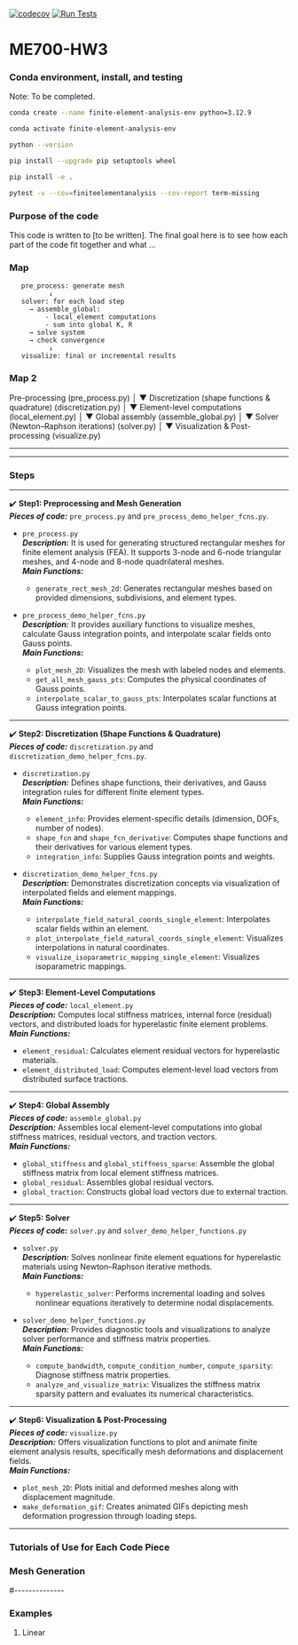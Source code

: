 [![codecov](https://codecov.io/gh/sarajahedazad/ME700-HW3/graph/badge.svg?token=DRF09dG4CR)](https://codecov.io/gh/sarajahedazad/ME700-HW3)
[![Run Tests](https://github.com/sarajahedazad/ME700-HW3/actions/workflows/tests.yml/badge.svg)](https://github.com/sarajahedazad/ME700-HW3/actions/workflows/tests.yml)


# ME700-HW3

### Conda environment, install, and testing

Note: To be completed.

```bash
conda create --name finite-element-analysis-env python=3.12.9
```

```bash
conda activate finite-element-analysis-env
```

```bash
python --version
```

```bash
pip install --upgrade pip setuptools wheel
```

```bash
pip install -e .
```

```bash
pytest -v --cov=finiteelementanalysis --cov-report term-missing
```  
### Purpose of the code   
This code is written to [to be written]. The final goal here is to see how each part of the code fit together and what ...

### Map  
       pre_process: generate mesh
              ↓
       solver: for each load step
         → assemble_global:
             - local_element computations
             - sum into global K, R
         → solve system
         → check convergence
              ↓
       visualize: final or incremental results
### Map 2
Pre-processing
 (pre_process.py)
       │
       ▼
Discretization (shape functions & quadrature)
 (discretization.py)
       │
       ▼
Element-level computations
 (local_element.py)
       │
       ▼
Global assembly
 (assemble_global.py)
       │
       ▼
Solver (Newton–Raphson iterations)
 (solver.py)
       │
       ▼
Visualization & Post-processing
 (visualize.py)

---
---
### Steps
---
✔️ **Step1: Preprocessing and Mesh Generation**  
***Pieces of code:*** `pre_process.py` and `pre_process_demo_helper_fcns.py`.  
* `pre_process.py`  
***Description:*** It is used for generating structured rectangular meshes for finite element analysis (FEA). It supports 3-node and 6-node triangular meshes, and 4-node and 8-node quadrilateral meshes.  
***Main Functions:***  
  - `generate_rect_mesh_2d`: Generates rectangular meshes based on provided dimensions, subdivisions, and element types.

* `pre_process_demo_helper_fcns.py`  
***Description:*** It provides auxiliary functions to visualize meshes, calculate Gauss integration points, and interpolate scalar fields onto Gauss points.  
***Main Functions:***  
  - `plot_mesh_2D`: Visualizes the mesh with labeled nodes and elements.
  - `get_all_mesh_gauss_pts`: Computes the physical coordinates of Gauss points.
  - `interpolate_scalar_to_gauss_pts`: Interpolates scalar functions at Gauss integration points.

---

✔️ **Step2: Discretization (Shape Functions & Quadrature)**   
***Pieces of code:*** `discretization.py` and `discretization_demo_helper_fcns.py`.  
* `discretization.py`  
***Description:*** Defines shape functions, their derivatives, and Gauss integration rules for different finite element types.  
***Main Functions:***
  - `element_info`: Provides element-specific details (dimension, DOFs, number of nodes).
  - `shape_fcn` and `shape_fcn_derivative`: Computes shape functions and their derivatives for various element types.
  - `integration_info`: Supplies Gauss integration points and weights.

* `discretization_demo_helper_fcns.py`  
***Description:*** Demonstrates discretization concepts via visualization of interpolated fields and element mappings.  
***Main Functions:***
  - `interpolate_field_natural_coords_single_element`: Interpolates scalar fields within an element.
  - `plot_interpolate_field_natural_coords_single_element`: Visualizes interpolations in natural coordinates.
  - `visualize_isoparametric_mapping_single_element`: Visualizes isoparametric mappings.

---

✔️ **Step3: Element-Level Computations**   
***Pieces of code:*** `local_element.py`    
***Description:*** Computes local stiffness matrices, internal force (residual) vectors, and distributed loads for hyperelastic finite element problems.  
***Main Functions:***
  - `element_residual`: Calculates element residual vectors for hyperelastic materials.
  - `element_distributed_load`: Computes element-level load vectors from distributed surface tractions.

---

✔️ **Step4: Global Assembly**   
***Pieces of code:*** `assemble_global.py`    
***Description:*** Assembles local element-level computations into global stiffness matrices, residual vectors, and traction vectors.  
***Main Functions:***
  - `global_stiffness` and `global_stiffness_sparse`: Assemble the global stiffness matrix from local element stiffness matrices.
  - `global_residual`: Assembles global residual vectors.
  - `global_traction`: Constructs global load vectors due to external traction.

---

✔️ **Step5: Solver**   
***Pieces of code:*** `solver.py` and `solver_demo_helper_functions.py`  
* `solver.py`  
***Description:*** Solves nonlinear finite element equations for hyperelastic materials using Newton–Raphson iterative methods.  
***Main Functions:***
  - `hyperelastic_solver`: Performs incremental loading and solves nonlinear equations iteratively to determine nodal displacements.

* `solver_demo_helper_functions.py`  
***Description:*** Provides diagnostic tools and visualizations to analyze solver performance and stiffness matrix properties.  
***Main Functions:***
  - `compute_bandwidth`, `compute_condition_number`, `compute_sparsity`: Diagnose stiffness matrix properties.
  - `analyze_and_visualize_matrix`: Visualizes the stiffness matrix sparsity pattern and evaluates its numerical characteristics.

---

✔️ **Step6: Visualization & Post-Processing**   
***Pieces of code:*** `visualize.py`  
***Description:*** Offers visualization functions to plot and animate finite element analysis results, specifically mesh deformations and displacement fields.  
***Main Functions:***
  - `plot_mesh_2D`: Plots initial and deformed meshes along with displacement magnitude.
  - `make_deformation_gif`: Creates animated GIFs depicting mesh deformation progression through loading steps.

---


### Tutorials of Use for Each Code Piece  
### Mesh Generation


#--------------
### Examples
1. Linear
